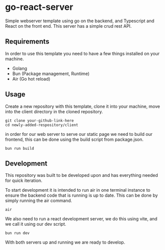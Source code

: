 # go-react-server
Simple webserver template using go on the backend, and Typescript and React on the front end.
This server has a simple crud rest API.

## Requirements

In order to use this template you need to have a few things installed on your machine.

* Golang
* Bun (Package management, Runtime)
* Air (Go hot reload)

## Usage
Create a new repository with this template, clone it into your machine, move into the client directory in the cloned repository.

```
git clone your-github-link-here
cd newly-added-respository/client
```
in order for our web server to serve our static page we need to build our frontend, this can be done using the build script from package.json.
```
bun run build
```

## Development
This repository was built to be developed upon and has everything needed for quick iteration.

To start development it is intended to run air in one terminal instance to ensure the backend code that is running is up to date. This can be done by simply running the air command.

```
air
```

We also need to run a react development server, we do this using vite, and we call it using our dev script.

```
bun run dev
```

With both servers up and running we are ready to develop.


